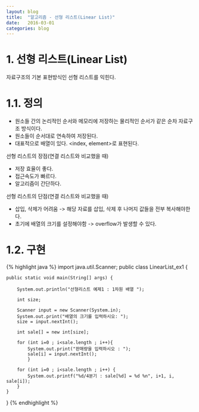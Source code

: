 ```yaml
---
layout: blog
title:  "알고리즘 - 선형 리스트(Linear List)"
date:   2016-03-01
categories: blog
---
```

# 1. 선형 리스트(Linear List)
자료구조의 기본 표현방식인 선형 리스트를 익힌다.


# 1.1. 정의
- 원소들 간의 논리적인 순서와 메모리에 저장하는 물리적인 순서가 같은 순차 자료구조 방식이다.
- 원소들이 순서대로 연속하여 저장된다.
- 대표적으로 배열이 있다. <index, element>로 표현된다.

선형 리스트의 장점(연결 리스트와 비교했을 때)

- 저장 효율이 좋다.
- 접근속도가 빠르다.
- 알고리즘이 간단하다.

선형 리스트의 단점(연결 리스트와 비교했을 때)

- 삽입, 삭제가 어려움 -> 해당 자료를 삽입, 삭제 후 나머지 값들을 전부 복사해야한다.
- 초기에 배열의 크기를 설정해야함 -> overflow가 발생할 수 있다.

# 1.2. 구현

{% highlight java %}
import java.util.Scanner;
public class LinearList_ex1 {

	public static void main(String[] args) {

		System.out.println("선형리스트 예제1 : 1차원 배열 ");

		int size;

		Scanner input = new Scanner(System.in);
		System.out.print("배열의 크기를 입력하시오: ");
		size = input.nextInt();

		int sale[] = new int[size];

		for (int i=0 ; i<sale.length ; i++){
			System.out.print("판매량을 입력하시오 : ");
			sale[i] = input.nextInt();
			}

		for (int i=0 ; i<sale.length ; i++) {
			System.out.printf("%d/4분기 : sale[%d] = %d %n", i+1, i, sale[i]);
		}
	}
}
{% endhighlight %}












